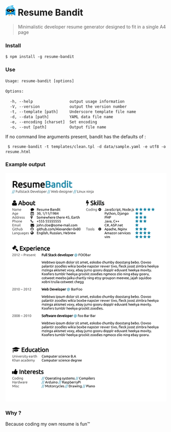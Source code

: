 ![img](etc/bandit.png) Resume Bandit
============

 > Minimalistic developer resume generator designed to fit in a single A4 page
 


### Install

    $ npm install -g resume-bandit

### Use

    Usage: resume-bandit [options]

    Options:

      -h, --help                output usage information
      -V, --version             output the version number
      -t, --template [path]     Underscore template file name
      -d, --data [path]         YAML data file name
      -e, --encoding [charset]  Set encoding
      -o, --out [path]          Output file name
      
If no command line arguments present, bandit has the defaults of : 

     $ resume-bandit -t templates/clean.tpl -d data/sample.yaml -e utf8 -o resume.html
     
      
### Example output

![img](etc/sample.png)

### Why ?

Because coding my own resume is fun™
